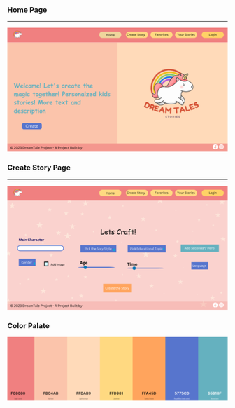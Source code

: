 ### Home Page
___
![](./Pink/1/HomePink1.png)

### Create Story Page
___
![](./Pink/1/StoryPink1.png)

### Color Palate
![](./Pink/PinkPalete.png)